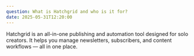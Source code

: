 ```yaml
---
question: What is Hatchgrid and who is it for?
date: 2025-05-31T12:20:00
---
```


Hatchgrid is an all-in-one publishing and automation tool designed for solo creators. It helps you manage newsletters, subscribers, and content workflows — all in one place.